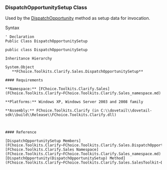 ﻿### DispatchOpportunitySetup Class

Used by the [DispatchOpportunity](FChoice.Toolkits.Clarify~FChoice.Toolkits.Clarify.Sales.SalesToolkit~DispatchOpportunity(DispatchOpportunitySetup).md) method as setup data for invocation.

Syntax

```vbnet
' Declaration
Public Class DispatchOpportunitySetup 

public class DispatchOpportunitySetup 

Inheritance Hierarchy

System.Object  
   **FChoice.Toolkits.Clarify.Sales.DispatchOpportunitySetup**  

#### Requirements

**Namespace:** [FChoice.Toolkits.Clarify.Sales](FChoice.Toolkits.Clarify~FChoice.Toolkits.Clarify.Sales_namespace.md)

**Platforms:** Windows XP, Windows Server 2003 and 2008 family

**Assembly:** FChoice.Toolkits.Clarify (in C:\\dovetail\\dovetail-sdk\\build\\Release\\FChoice.Toolkits.Clarify.dll)



#### Reference

[DispatchOpportunitySetup Members](FChoice.Toolkits.Clarify~FChoice.Toolkits.Clarify.Sales.DispatchOpportunitySetup_members.md)  
[FChoice.Toolkits.Clarify.Sales Namespace](FChoice.Toolkits.Clarify~FChoice.Toolkits.Clarify.Sales_namespace.md)  
[DispatchOpportunity(DispatchOpportunitySetup) Method](FChoice.Toolkits.Clarify~FChoice.Toolkits.Clarify.Sales.SalesToolkit~DispatchOpportunity(DispatchOpportunitySetup).md)